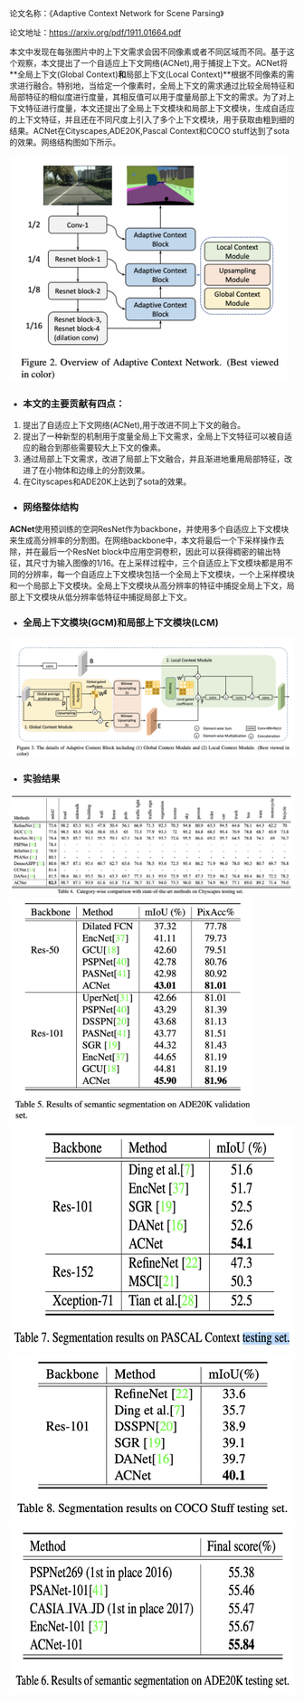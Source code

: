 论文名称：《Adaptive Context Network for Scene Parsing》

论文地址：https://arxiv.org/pdf/1911.01664.pdf

本文中发现在每张图片中的上下文需求会因不同像素或者不同区域而不同。基于这个观察，本文提出了一个自适应上下文网络(ACNet),用于捕捉上下文。ACNet将**全局上下文(Global Context)**和**局部上下文(Local Context)**根据不同像素的需求进行融合。特别地，当给定一个像素时，全局上下文的需求通过比较全局特征和局部特征的相似度进行度量，其相反值可以用于度量局部上下文的需求。为了对上下文特征进行度量，本文还提出了全局上下文模块和局部上下文模块，生成自适应的上下文特征，并且还在不同尺度上引入了多个上下文模块，用于获取由粗到细的结果。ACNet在Cityscapes,ADE20K,Pascal Context和COCO stuff达到了sota的效果。网络结构图如下所示。

<img src='images/image2020-3-8_3-53-39.png' height=400>

- ### 本文的主要贡献有四点：

1. 提出了自适应上下文网络(ACNet),用于改进不同上下文的融合。
2. 提出了一种新型的机制用于度量全局上下文需求，全局上下文特征可以被自适应的融合到那些需要较大上下文的像素。
3. 通过局部上下文需求，改进了局部上下文融合，并且渐进地重用局部特征，改进了在小物体和边缘上的分割效果。
4. 在Cityscapes和ADE20K上达到了sota的效果。

- ### 网络整体结构

**ACNet**使用预训练的空洞ResNet作为backbone，并使用多个自适应上下文模块来生成高分辨率的分割图。在网络backbone中，本文将最后一个下采样操作去除，并在最后一个ResNet block中应用空洞卷积，因此可以获得稠密的输出特征，其尺寸为输入图像的1/16。在上采样过程中，三个自适应上下文模块都是用不同的分辨率，每一个自适应上下文模块包括一个全局上下文模块，一个上采样模块和一个局部上下文模块。全局上下文模块从高分辨率的特征中捕捉全局上下文，局部上下文模块从低分辨率低特征中捕捉局部上下文。

- ### 全局上下文模块(GCM)和局部上下文模块(LCM)

<img src='images/image2020-3-9_2-30-48.png' >



- ### 实验结果

<img src='images/image2020-3-9_4-46-17.png' >

<img src='images/image2020-3-9_4-46-38.png' height=400>

<img src='images/image2020-3-9_4-47-54.png' height=400>

<img src='images/image2020-3-9_4-48-14.png' height=300>

<img src='images/image2020-3-9_4-48-31.png' height=300 >

